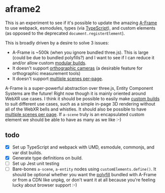 # aframe2

This is an experiment to see if it's possible to update the amazing [A-Frame](http://aframe.io) to use webpack, esmodules, types (via [TypeScript](http://typescriptlang.org)), and custom elements (as opposed to the deprecated `document.registerElement`).

This is broadly driven by a desire to solve 3 issues:

- A-Frame is ~500k (when you ignore bundled three.js). This is large (could be due to bundled polyfills?) and I want to see if I can reduce it and/or allow custom [modular builds](https://github.com/aframevr/aframe/issues/3856).
- It doesn't support [orthographic cameras](https://github.com/aframevr/aframe/issues/3018) (a desirable feature for orthographic measurement tools)
- It doesn't support [multiple scenes per-page](https://github.com/aframevr/aframe/issues/916#issuecomment-358606497).

A-Frame is a super-powerful abstraction over three.js, Entity Component Systems are the future! Right now though it is mainly oriented around WebXR use cases. I think it should be possible to easily make [custom builds](https://github.com/aframevr/aframe/issues/3856) to suit different use cases, such as a simple in-page 3D rendering without all of the WebXR bells and whistles. It should also be possible to have [multiple scenes per page](https://github.com/aframevr/aframe/issues/916#issuecomment-358606497). If `a-scene` truly is an encapsulated custom element we should be able to have as many as we like :-)

## todo

- [x] Set up TypeScript and webpack with UMD, esmodule, commonjs, and var dist builds. 
- [x] Generate type definitions on build.
- [ ] Set up Jest unit testing
- [ ] Bare-bones `a-scene`, `a-entity` nodes using `customElements.define()`. It should be optional whether you want the [polyfill](https://github.com/webcomponents/custom-elements) bundled with A-Frame or from a CDN like unpkg, or don't want it at all because you're feeling lucky about browser support :-)